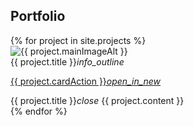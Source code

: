 <div class="row my-work">
  <div class="col s12 section">
  <h2 id="portfolio">Portfolio</h2>
    <div class="row">
    {% for project in site.projects %}
      <div class="col s12 m6 l4">
        <div class="card hoverable">
          <div class="card-image waves-effect waves-block waves-light">
            <img class="activator" src="{{ project.mainImage | absolute_url }}" alt="{{ project.mainImageAlt }}" />
          </div>
          <div class="card-content">
            <span class="card-title activator">{{ project.title }}<i class="material-icons right">info_outline</i></span>
          </div>
          <div class="card-action">
            <p><a href="{{ project.cardActionLink }}" target="_blank">{{ project.cardAction }}<i class="material-icons" aria-hidden="true">open_in_new</i></a></p>
          </div>
          <div class="card-reveal">
            <span class="card-title">{{ project.title }}<i class="material-icons right">close</i></span>
            {{ project.content }}
          </div>
        </div><!-- end card -->
      </div><!-- end cols -->
    {% endfor %}
    </div>
  </div>
</div>